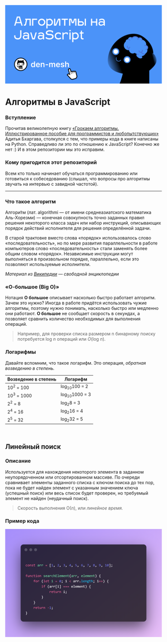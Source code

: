 <img src="https://github.com/den-mesh/Algorithms-on-JavaScript/blob/main/images/top_banner.png" alt="блок кода линейного поиска" style="max-width:100%;">

<h1>Алгоритмы в JavaScript</h1>

<h3>Вступление</h3>
Прочитав великолепную книгу <a href="https://www.ozon.ru/product/grokaem-algoritmy-illyustrirovannoe-posobie-dlya-programmistov-i-lyubopytstvuyushchih-139296295/">«Грокаем алгоритмы. Иллюстрированное пособие для программистов и любопытствующих»</a> Адитья Бхаргава, столкулся с тем, что примеры кода в книге написаны на Python. Справедливо ли это по отношению к JavaScript? Конечно же нет :) И в этом репозитории мы это исправим.

<h3>Кому пригодится этот репозиторий</h3>
Всем кто только начинает обучаться программированию или готовиться к собеседованию (слышал, что вопросы про алгоритмы звучать на интервью с завидной частотой).

---

<h3>Что такое алгоритм</h3>

Алгори́тм (лат. algorithmi — от имени среднеазиатского математика Аль-Хорезми) — конечная совокупность точно заданных правил решения некоторого класса задач или набор инструкций, описывающих порядок действий исполнителя для решения определённой задачи. 

В старой трактовке вместо слова «порядок» использовалось слово «последовательность», но по мере развития параллельности в работе компьютеров слово «последовательность» стали заменять более общим словом «порядок». Независимые инструкции могут выполняться в произвольном порядке, параллельно, если это позволяют используемые исполнители.

_Материал из [Википедии](https://ru.wikipedia.org/wiki/Алгоритм) — свободной энциклопедии_

<h3>«О-большое (Big O)»</h3>

Нотация **О большое** описывает насколько быстро работает алгоритм. Зачем это нужно? Иногда в работе придётся использовать чужие алгоритмы, поэтому нужно понимать, насколько быстро или медленно они работают.
**О большое**  не сообщает скорость в секундах, а позволяет сравнить количество необходимых для выполнения операций. 

> Например, для проверки списка размером n бинарному поиску потребуется log _n_ операций или _O_(log _n_).

<h3>Логарифмы</h3>

Давайте вспомним, что такое логарифм. Это операция, _обратная возведению в степень._

| Возведение в степень | Логарифм |
| -------------------- | ----------|
| 10<sup>2</sup> = 100 | log<sub>10</sub>100 = 2 |
| 10<sup>3</sup> = 1000 | log<sub>10</sub>1000 = 3 |
| 2<sup>2</sup> = 8 | log<sub>2</sub>8 = 3 |
| 2<sup>4</sup> = 16 | log<sub>2</sub>16 = 4 |
| 2<sup>5</sup> = 32 | log<sub>2</sub>32 = 5 |

<br>

<h2>Линейный поиск</h2>

<h3>Описание</h3>
Используется для нахождения некоторого элемента в заданном неупорядоченном или отсортированном массиве.
По очереди сравнивает элементы заданного списка с ключом поиска до тех пор, пока не будет найден элемент с указанным значением ключа (успешный поиск) или весь список будет проверен, но требуемый элемент не найден (неудачный поиск).

> Скорость выполнения О(_n_), или _линейное время._

<h3>Пример кода</h3>

<img src="https://github.com/den-mesh/Algorithms-on-JavaScript/blob/main/images/01_linear_search.png" alt="блок кода линейного поиска" style="max-width:100%;">

